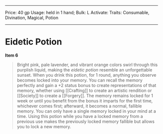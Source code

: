 
---
Price: 40 gp
Usage: held in 1 hand;
Bulk: L
Activate: 
Traits: Consumable, Divination, Magical, Potion

---

# Eidetic Potion

**Item 6**

> Bright pink, pale lavender, and vibrant orange colors swirl through this purplish liquid, making the *eidetic potion* resemble an unforgettable sunset. When you drink this potion, for 1 round, anything you observe becomes locked into your memory. You can recall the memory perfectly and gain a +2 status bonus to create representations of that memory, whether using [[Crafting]] to create an artistic rendition or [[Society]] to create a [[Forgery]]. The memory remains locked for 1 week or until you benefit from the bonus it imparts for the first time, whichever comes first; afterward, it becomes a normal, fallible memory. You can only have a single memory locked in your mind at a time. Using this potion while you have a locked memory from a previous use makes the previously locked memory fallible but allows you to lock a new memory.
